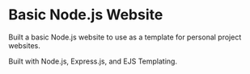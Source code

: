 # Basic Node.js Website
Built a basic Node.js website to use as a template for personal project websites.

Built with Node.js, Express.js, and EJS Templating.

